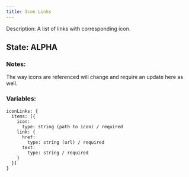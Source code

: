 ```yaml
---
title: Icon Links
---
```

Description: A list of links with corresponding icon.

## State: ALPHA
### Notes:
The way icons are referenced will change and require an update here as well.
### Variables:
~~~
iconLinks: {
  items: [{
    icon:
      type: string (path to icon) / required
    link: {
      href:
        type: string (url) / required
      text:
        type: string / required
    }
  }]
}
~~~
